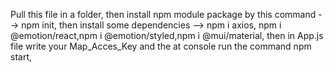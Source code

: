 Pull this file in a folder,
then install npm module package by this command --> npm init,
then install some dependencies --> npm i axios, npm i @emotion/react,npm i  @emotion/styled,npm i @mui/material,
then in App.js file write your Map_Acces_Key and the at console run the command npm start,

   
 
